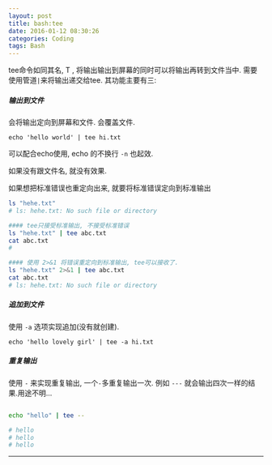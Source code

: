 ```yaml
---
layout: post
title: bash:tee
date: 2016-01-12 08:30:26
categories: Coding
tags: Bash
---
```


tee命令如同其名, T , 将输出输出到屏幕的同时可以将输出再转到文件当中. 需要使用管道`|`来将输出递交给tee. 其功能主要有三:

##### 输出到文件

会将输出定向到屏幕和文件. 会覆盖文件.

`echo 'hello world' | tee hi.txt`

可以配合echo使用, echo 的不换行 `-n` 也起效.

如果没有跟文件名, 就没有效果.

如果想把标准错误也重定向出来, 就要将标准错误定向到标准输出

~~~bash
ls "hehe.txt"
# ls: hehe.txt: No such file or directory

#### tee只接受标准输出, 不接受标准错误
ls "hehe.txt" | tee abc.txt
cat abc.txt
# 

#### 使用 2>&1 将错误重定向到标准输出, tee可以接收了. 
ls "hehe.txt" 2>&1 | tee abc.txt
cat abc.txt
# ls: hehe.txt: No such file or directory
~~~

##### 追加到文件

使用 `-a` 选项实现追加(没有就创建). 

`echo 'hello lovely girl' | tee -a hi.txt`

##### 重复输出

使用 `-` 来实现重复输出, 一个`-`多重复输出一次. 例如 `---` 就会输出四次一样的结果.用途不明...

~~~bash

echo "hello" | tee --

# hello
# hello
# hello
~~~


------
